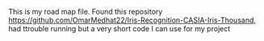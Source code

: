 This is my road map file.
Found this repository https://github.com/OmarMedhat22/Iris-Recognition-CASIA-Iris-Thousand, had ttrouble running but a very short code I can use for my project
